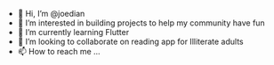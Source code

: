 - 👋 Hi, I’m @joedian
- 👀 I’m interested in building projects to help my community have fun
- 🌱 I’m currently learning Flutter
- 💞️ I’m looking to collaborate on reading app for Illiterate adults
- 📫 How to reach me ...

<!---
joedian/joedian is a ✨ special ✨ repository because its `README.md` (this file) appears on your GitHub profile.
You can click the Preview link to take a look at your changes.
--->
